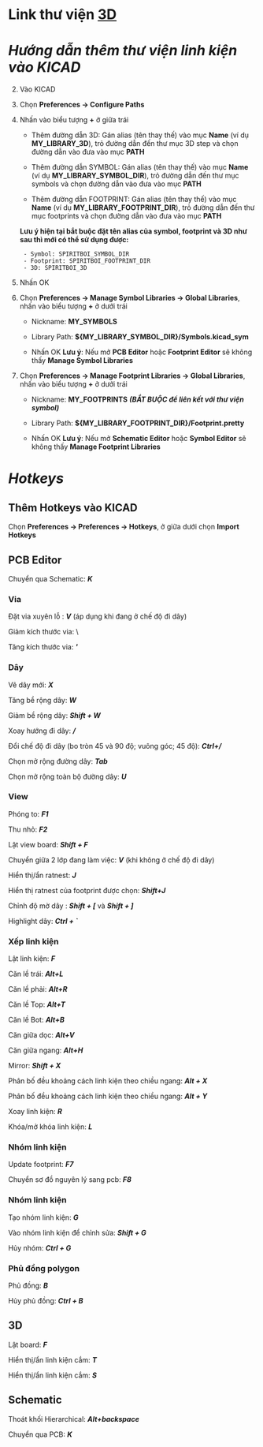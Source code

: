 
# Link thư viện [3D](https://drive.google.com/drive/folders/1VmwAMi_eRROsyuiOxROkocCbqxLXIBUc)

# __*Hướng dẫn thêm thư viện linh kiện vào KICAD*__


2. Vào KICAD

3. Chọn **Preferences -> Configure Paths**

4. Nhấn vào biểu tượng **+** ở giữa trái

    - Thêm đường dẫn 3D: Gán alias (tên thay thế) vào mục **Name** (ví dụ **MY_LIBRARY_3D**), trỏ đường dẫn đến thư mục 3D step và chọn đường dẫn vào đưa vào mục **PATH**
    
    - Thêm đường dẫn SYMBOL: Gán alias (tên thay thế) vào mục **Name** (ví dụ **MY_LIBRARY_SYMBOL_DIR**), trỏ đường dẫn đến thư mục symbols và chọn đường dẫn vào đưa vào mục **PATH**
    
    - Thêm đường dẫn FOOTPRINT: Gán alias (tên thay thế) vào mục **Name** (ví dụ **MY_LIBRARY_FOOTPRINT_DIR**), trỏ đường dẫn đến thư mục footprints và chọn đường dẫn vào đưa vào mục **PATH**
    
    **Lưu ý hiện tại bắt buộc đặt tên alias của symbol, footprint và 3D như sau thì mới có thể sử dụng được:**

        - Symbol: SPIRITBOI_SYMBOL_DIR
        - Footprint: SPIRITBOI_FOOTPRINT_DIR
        - 3D: SPIRITBOI_3D

4. Nhấn OK

5. Chọn **Preferences -> Manage Symbol Libraries  -> Global Libraries**, nhấn vào biểu tượng **+** ở dưới trái

    - Nickname: **MY_SYMBOLS**
    
    - Library Path: **${MY_LIBRARY_SYMBOL_DIR}/Symbols.kicad_sym**
    
    - Nhấn OK
**Lưu ý**: Nếu mở **PCB Editor** hoặc **Footprint Editor** sẽ không thấy **Manage Symbol Libraries**

6. Chọn **Preferences -> Manage Footprint Libraries -> Global Libraries**, nhấn vào biểu tượng **+** ở dưới trái

    - Nickname: **MY_FOOTPRINTS** __*(BẮT BUỘC để liên kết với thư viện symbol)*__
    
    - Library Path: **${MY_LIBRARY_FOOTPRINT_DIR}/Footprint.pretty**
    
    - Nhấn OK
**Lưu ý**: Nếu mở **Schematic Editor** hoặc **Symbol Editor** sẽ không thấy **Manage Footprint Libraries**

# __*Hotkeys*__

## Thêm Hotkeys vào KICAD

Chọn **Preferences -> Preferences -> Hotkeys**, ở giữa dưới chọn **Import Hotkeys**


## PCB Editor

Chuyển qua Schematic: __*K*__

### Via

Đặt via xuyên lỗ : __*V*__ (áp dụng khi đang ở chế độ đi dây)

Giảm kích thước via: \

Tăng kích thước via: __*'*__

### Dây

Vẽ dây mới: __*X*__

Tăng bề rộng dây: __*W*__

Giảm bề rộng dây: __*Shift + W*__

Xoay hướng đi dây: __*/*__

Đổi chế độ đi dây (bo tròn 45 và 90 độ; vuông góc; 45 độ): __*Ctrl+/*__

Chọn mở rộng đường dây: __*Tab*__

Chọn mở rộng toàn bộ đường dây: __*U*__

### View

Phóng to: __*F1*__

Thu nhỏ: __*F2*__

Lật view board: __*Shift + F*__

Chuyển giữa 2 lớp đang làm việc: __*V*__ (khi không ở chế độ đi dây)


Hiển thị/ẩn ratnest: __*J*__

Hiển thị ratnest của footprint được chọn: __*Shift+J*__

Chỉnh độ mờ dây : __*Shift + [*__ và __*Shift + ]*__

Highlight dây: __*Ctrl + `*__

### Xếp linh kiện

Lật linh kiện: __*F*__

Căn lề trái: __*Alt+L*__

Căn lề phải: __*Alt+R*__

Căn lề Top: __*Alt+T*__

Căn lề Bot: __*Alt+B*__

Căn giữa dọc: __*Alt+V*__

Căn giữa ngang: __*Alt+H*__

Mirror: __*Shift + X*__

Phân bố đều khoảng cách linh kiện theo chiều ngang: __*Alt + X*__

Phân bố đều khoảng cách linh kiện theo chiều ngang: __*Alt + Y*__

Xoay linh kiện: __*R*__

Khóa/mở khóa linh kiện: __*L*__

### Nhóm linh kiện

Update footprint: __*F7*__

Chuyển sơ đồ nguyên lý sang pcb: __*F8*__

### Nhóm linh kiện

Tạo nhóm linh kiện: __*G*__

Vào nhóm linh kiện để chỉnh sửa: __*Shift + G*__

Hủy nhóm: __*Ctrl + G*__


### Phủ đồng polygon

Phủ đồng: __*B*__

Hủy phủ đồng: __*Ctrl + B*__

## 3D

Lật board: __*F*__

Hiển thị/ẩn linh kiện cắm: __*T*__

Hiển thị/ẩn linh kiện cắm: __*S*__

## Schematic

Thoát khối Hierarchical: __*Alt+backspace*__

Chuyển qua PCB: __*K*__
